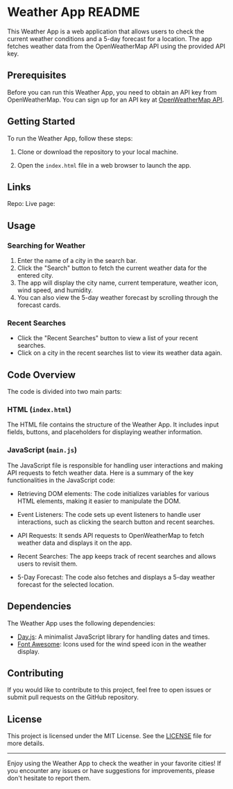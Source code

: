 # Weather App README

This Weather App is a web application that allows users to check the current weather conditions and a 5-day forecast for a location. The app fetches weather data from the OpenWeatherMap API using the provided API key.

## Prerequisites

Before you can run this Weather App, you need to obtain an API key from OpenWeatherMap. You can sign up for an API key at [OpenWeatherMap API](https://openweathermap.org).

## Getting Started

To run the Weather App, follow these steps:

1. Clone or download the repository to your local machine.

2. Open the `index.html` file in a web browser to launch the app.

## Links
Repo:
Live page: 

## Usage

### Searching for Weather

1. Enter the name of a city in the search bar.
2. Click the "Search" button to fetch the current weather data for the entered city.
3. The app will display the city name, current temperature, weather icon, wind speed, and humidity.
4. You can also view the 5-day weather forecast by scrolling through the forecast cards.

### Recent Searches

- Click the "Recent Searches" button to view a list of your recent searches.
- Click on a city in the recent searches list to view its weather data again.

## Code Overview

The code is divided into two main parts:

### HTML (`index.html`)

The HTML file contains the structure of the Weather App. It includes input fields, buttons, and placeholders for displaying weather information.

### JavaScript (`main.js`)

The JavaScript file is responsible for handling user interactions and making API requests to fetch weather data. Here is a summary of the key functionalities in the JavaScript code:

- Retrieving DOM elements: The code initializes variables for various HTML elements, making it easier to manipulate the DOM.

- Event Listeners: The code sets up event listeners to handle user interactions, such as clicking the search button and recent searches.

- API Requests: It sends API requests to OpenWeatherMap to fetch weather data and displays it on the app.

- Recent Searches: The app keeps track of recent searches and allows users to revisit them.

- 5-Day Forecast: The code also fetches and displays a 5-day weather forecast for the selected location.

## Dependencies

The Weather App uses the following dependencies:

- [Day.js](https://day.js.org/): A minimalist JavaScript library for handling dates and times.
- [Font Awesome](https://fontawesome.com/): Icons used for the wind speed icon in the weather display.

## Contributing

If you would like to contribute to this project, feel free to open issues or submit pull requests on the GitHub repository.

## License

This project is licensed under the MIT License. See the [LICENSE](LICENSE) file for more details.

---

Enjoy using the Weather App to check the weather in your favorite cities! If you encounter any issues or have suggestions for improvements, please don't hesitate to report them.